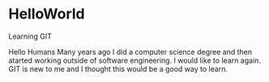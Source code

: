 # HelloWorld
Learning GIT

Hello Humans
Many years ago I did a computer science degree and then atarted working outside of software engineering. I would like to learn again. GIT is new to me and I thought this would be a good way to learn.
